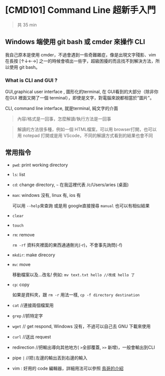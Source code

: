 # [CMD101] Command Line 超新手入門
> 共 35 min

## Windows 端使用 git bash 或 cmder 來操作 CLI
我自己原本是使用 cmder，不過會遇到一些奇難雜症，像是出現文字殘影、vim 在長按 [↑↓←→] 之一的時候會噴出一些字，超級困擾的而且找不到解決方法，所以使用 git bash。

### What is CLI and GUI ?
GUI,graphical user interface , 圖形化的terminal, 在 GUI看到的大部分（除非你在GUI 裡面又開了一個  terminal），即使是文字，對電腦來說都相當於"圖片"。

CLI, command line interface, 就是terminal, 純文字的介面
> 內容/格式是一回事，怎麼解讀/執行方法是一回事

> 解讀的方法很多種，例如一個 HTML檔案，可以用 browser打開，也可以用 notepad 打開或是用 VScode，不同的解讀方式看到的結果也會不同

## 常用指令
* `pwd`: print working directory
* `ls`: list
* `cd`: change directory, `~` 在我這裡代表 /c/Users/aries (桌面)
* `man`:  windows 沒有, linux 有, ios 有

    可以用 `--help`來查詢 或是用 google直接搜尋 `manual` 也可以有相似結果
* `clear`
* `touch`
* `rm`: remove
    
    `rm -rf` 資料夾裡面的東西通通刪光(-r)，不會事先詢問(-f)
* `mkdir`: make direcory
* `mv`: move

    移動檔案以及...改名! 例如: `mv text.txt hello //改成 hello 了`
* `cp`: copy 

    如果是資料夾，跟 `rm -r` 用法一樣, `cp -f directory destination`
* `cat` //連接兩個檔案用
* `grep` //抓特定字
* `wget` // get respond, Windows 沒有，不過可以自己去 GNU 下載來使用
* `curl` //送出 request
* redirection //把輸出導向其他地方( `>`全部覆蓋, `>>` 新增)，一般會輸出到CLI
* pipe `|` //把`|`左邊的輸出丟到右邊的輸入

* vim : 好用的 code 編輯器，詳細用法可以參照 [鳥哥的介紹](https://linux.vbird.org/linux_basic/centos7/0310vi.php#vi)

